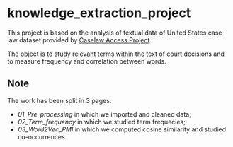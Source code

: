 # knowledge_extraction_project

This project is based on the analysis of textual data of United States case law dataset provided by [Caselaw Access Project](https://case.law/bulk/download/). 

The object is to study relevant terms within the text of court decisions and to measure frequency and correlation between words.

## Note

The work has been split in 3 pages:

- *01_Pre_processing* in which we imported and cleaned data;
- *02_Term_frequency* in which we studied term frequecies;
- *03_Word2Vec_PMI* in which we computed cosine similarity and studied co-occurrences. 

